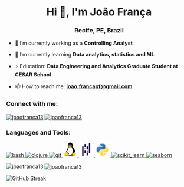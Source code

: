 <h1 align="center">Hi 👋, I'm João França</h1>
<h3 align="center">Recife, PE, Brazil</h3>

- 🔭 I’m currently working as a **Controlling Analyst**

- 🌱 I’m currently learning **Data analytics, statistics and ML**

- ⚡ Education: **Data Engineering and Analytics Graduate Student at CESAR School**

- 📫 How to reach me: **joao.francapf@gmail.com**

<h3 align="left">Connect with me:</h3>
<p align="left">
<a href="https://linkedin.com/in/joaofranca13" target="blank"><img align="center" src="https://raw.githubusercontent.com/rahuldkjain/github-profile-readme-generator/master/src/images/icons/Social/linked-in-alt.svg" alt="joaofranca13" height="30" width="40" /></a>
<a href="https://www.hackerrank.com/joaofranca13" target="blank"><img align="center" src="https://raw.githubusercontent.com/rahuldkjain/github-profile-readme-generator/master/src/images/icons/Social/hackerrank.svg" alt="joaofranca13" height="30" width="40" /></a>

<h3 align="left">Languages and Tools:</h3>
<p align="left"> <a href="https://www.gnu.org/software/bash/" target="_blank" rel="noreferrer"> <img src="https://www.vectorlogo.zone/logos/gnu_bash/gnu_bash-icon.svg" alt="bash" width="40" height="40"/> </a> <a href="https://clojure.org/" target="_blank" rel="noreferrer"> <img src="https://upload.wikimedia.org/wikipedia/commons/5/5d/Clojure_logo.svg" alt="clojure" width="40" height="40"/> </a> <a href="https://git-scm.com/" target="_blank" rel="noreferrer"> <img src="https://www.vectorlogo.zone/logos/git-scm/git-scm-icon.svg" alt="git" width="40" height="40"/> </a> <a href="https://www.linux.org/" target="_blank" rel="noreferrer"> <img src="https://raw.githubusercontent.com/devicons/devicon/master/icons/linux/linux-original.svg" alt="linux" width="40" height="40"/> </a> <a href="https://pandas.pydata.org/" target="_blank" rel="noreferrer"> <img src="https://raw.githubusercontent.com/devicons/devicon/2ae2a900d2f041da66e950e4d48052658d850630/icons/pandas/pandas-original.svg" alt="pandas" width="40" height="40"/> </a> <a href="https://www.python.org" target="_blank" rel="noreferrer"> <img src="https://raw.githubusercontent.com/devicons/devicon/master/icons/python/python-original.svg" alt="python" width="40" height="40"/> </a> <a href="https://scikit-learn.org/" target="_blank" rel="noreferrer"> <img src="https://upload.wikimedia.org/wikipedia/commons/0/05/Scikit_learn_logo_small.svg" alt="scikit_learn" width="40" height="40"/> </a> <a href="https://seaborn.pydata.org/" target="_blank" rel="noreferrer"> <img src="https://seaborn.pydata.org/_images/logo-mark-lightbg.svg" alt="seaborn" width="40" height="40"/> </a> </p>

<p><img align="left" src="https://github-readme-stats.vercel.app/api/top-langs?username=joaofranca13&show_icons=true&locale=en&layout=compact&theme=gruvbox" alt="joaofranca13"& /></p>

<p>&nbsp;<img align="center" src="https://github-readme-stats.vercel.app/api?username=joaofranca13&show_icons=true&locale=en&theme=gruvbox" alt="joaofranca13" /></p>

[![GitHub Streak](https://github-readme-streak-stats.herokuapp.com?user=joaofranca13&theme=gruvbox&hide_border=false)](https://git.io/streak-stats)

